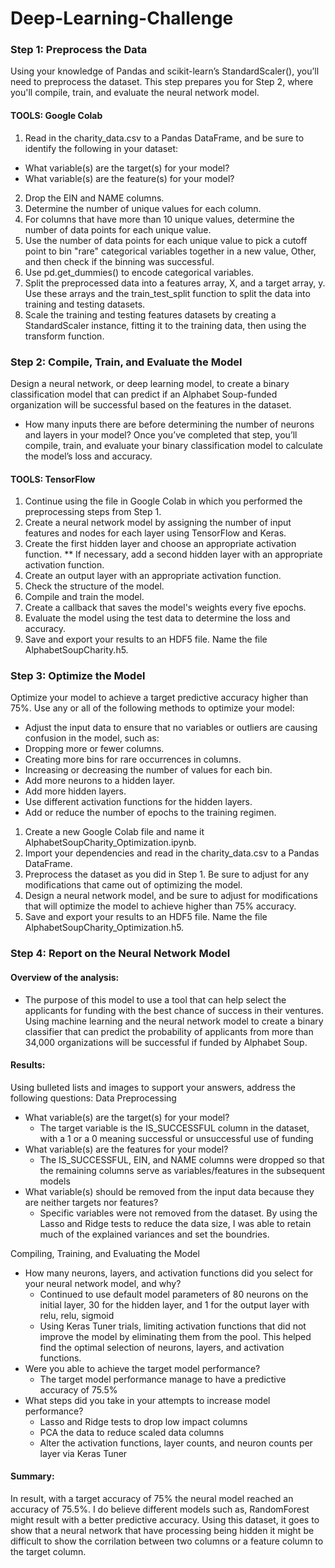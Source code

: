 # Deep-Learning-Challenge
### Step 1: Preprocess the Data
Using your knowledge of Pandas and scikit-learn’s StandardScaler(), you’ll need to preprocess the dataset. This step prepares you for Step 2, where you'll compile, train, and evaluate the neural network model.

#### TOOLS: Google Colab

1. Read in the charity_data.csv to a Pandas DataFrame, and be sure to identify the following in your dataset:
 - What variable(s) are the target(s) for your model?
 - What variable(s) are the feature(s) for your model?
2. Drop the EIN and NAME columns.
3. Determine the number of unique values for each column.
4. For columns that have more than 10 unique values, determine the number of data points for each unique value.
5. Use the number of data points for each unique value to pick a cutoff point to bin "rare" categorical variables together in a new value, Other, and then check if the binning was successful.
6. Use pd.get_dummies() to encode categorical variables.
7. Split the preprocessed data into a features array, X, and a target array, y. Use these arrays and the train_test_split function to split the data into training and testing datasets.
8. Scale the training and testing features datasets by creating a StandardScaler instance, fitting it to the training data, then using the transform function.

### Step 2: Compile, Train, and Evaluate the Model
Design a neural network, or deep learning model, to create a binary classification model that can predict if an Alphabet Soup-funded organization will be successful based on the features in the dataset.
 - How many inputs there are before determining the number of neurons and layers in your model?
Once you’ve completed that step, you’ll compile, train, and evaluate your binary classification model to calculate the model’s loss and accuracy.

#### TOOLS: TensorFlow

1. Continue using the file in Google Colab in which you performed the preprocessing steps from Step 1.
2. Create a neural network model by assigning the number of input features and nodes for each layer using TensorFlow and Keras.
3. Create the first hidden layer and choose an appropriate activation function.
** If necessary, add a second hidden layer with an appropriate activation function.
4. Create an output layer with an appropriate activation function.
5. Check the structure of the model.
6. Compile and train the model.
7. Create a callback that saves the model's weights every five epochs.
8. Evaluate the model using the test data to determine the loss and accuracy.
9. Save and export your results to an HDF5 file. Name the file AlphabetSoupCharity.h5.

### Step 3: Optimize the Model
Optimize your model to achieve a target predictive accuracy higher than 75%.
Use any or all of the following methods to optimize your model:
- Adjust the input data to ensure that no variables or outliers are causing confusion in the model, such as:
- Dropping more or fewer columns.
- Creating more bins for rare occurrences in columns.
- Increasing or decreasing the number of values for each bin.
- Add more neurons to a hidden layer.
- Add more hidden layers.
- Use different activation functions for the hidden layers.
- Add or reduce the number of epochs to the training regimen.

1. Create a new Google Colab file and name it AlphabetSoupCharity_Optimization.ipynb.
2. Import your dependencies and read in the charity_data.csv to a Pandas DataFrame.
3. Preprocess the dataset as you did in Step 1. Be sure to adjust for any modifications that came out of optimizing the model.
4. Design a neural network model, and be sure to adjust for modifications that will optimize the model to achieve higher than 75% accuracy.
5. Save and export your results to an HDF5 file. Name the file AlphabetSoupCharity_Optimization.h5.

### Step 4: Report on the Neural Network Model
#### Overview of the analysis:
- The purpose of this model to use a tool that can help select the applicants for funding with the best chance of success in their ventures. Using machine learning and the neural network model to create a binary classifier that can predict the probability of applicants from more than 34,000 organizations will be successful if funded by Alphabet Soup.

#### Results:
Using bulleted lists and images to support your answers, address the following questions:
Data Preprocessing
- What variable(s) are the target(s) for your model?
  - The target variable is the IS_SUCCESSFUL column in the dataset, with a 1 or a 0 meaning successful or unsuccessful use of funding 
- What variable(s) are the features for your model?
  - The IS_SUCCESSFUL, EIN, and NAME columns were dropped so that the remaining columns serve as variables/features in the subsequent models
- What variable(s) should be removed from the input data because they are neither targets nor features?
  - Specific variables were not removed from the dataset. By using the Lasso and Ridge tests to reduce the data size, I was able to retain much of the explained variances and set the boundries.

Compiling, Training, and Evaluating the Model
- How many neurons, layers, and activation functions did you select for your neural network model, and why?
  - Continued to use default model parameters of 80 neurons on the initial layer, 30 for the hidden layer, and 1 for the output layer with relu, relu, sigmoid
  - Using Keras Tuner trials, limiting activation functions that did not improve the model by eliminating them from the pool. This helped find the optimal selection of neurons, layers, and activation functions.
- Were you able to achieve the target model performance?
  -  The target model performance manage to have a predictive accuracy of 75.5% 
- What steps did you take in your attempts to increase model performance?
  - Lasso and Ridge tests to drop low impact columns
  - PCA the data to reduce scaled data columns
  - Alter the activation functions, layer counts, and neuron counts per layer via Keras Tuner

#### Summary: 
In result, with a target accuracy of 75% the neural model reached an accuracy of 75.5%. I do believe different models such as, RandomForest might result with a better predictive accuracy. Using this dataset, it goes to show that a neural network that have processing being hidden it might be difficult to show the corrilation between two columns or a feature column to the target column.
